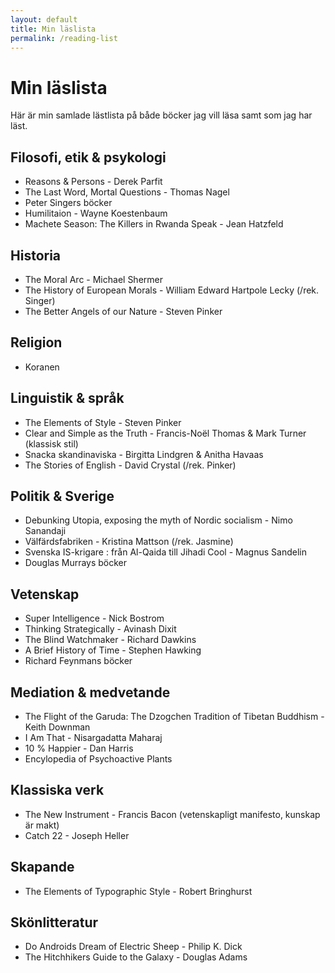 ```yaml
---
layout: default
title: Min läslista
permalink: /reading-list
---
```

# Min läslista
Här är min samlade lästlista på både böcker jag vill läsa samt som jag har läst.
## Filosofi, etik & psykologi
* Reasons & Persons - Derek Parfit
* The Last Word, Mortal Questions - Thomas Nagel
* Peter Singers böcker
* Humilitaion - Wayne Koestenbaum
* Machete Season: The Killers in Rwanda Speak - Jean Hatzfeld
## Historia
* The Moral Arc - Michael Shermer
* The History of European Morals - William Edward Hartpole Lecky (/rek. Singer)
* The Better Angels of our Nature - Steven Pinker
## Religion
* Koranen
## Linguistik & språk
* The Elements of Style - Steven Pinker
* Clear and Simple as the Truth - Francis-Noël Thomas & Mark Turner (klassisk stil)
* Snacka skandinaviska - Birgitta Lindgren & Anitha Havaas
* The Stories of English - David Crystal (/rek. Pinker)
## Politik & Sverige
* Debunking Utopia, exposing the myth of Nordic socialism - Nimo Sanandaji
* Välfärdsfabriken - Kristina Mattson (/rek. Jasmine)
* Svenska IS-krigare : från Al-Qaida till Jihadi Cool - Magnus Sandelin
* Douglas Murrays böcker
## Vetenskap
* Super Intelligence - Nick Bostrom
* Thinking Strategically - Avinash Dixit
* The Blind Watchmaker - Richard Dawkins
* A Brief History of Time - Stephen Hawking
* Richard Feynmans böcker
## Mediation & medvetande
* The Flight of the Garuda: The Dzogchen Tradition of Tibetan Buddhism - Keith Downman
* I Am That - Nisargadatta Maharaj
* 10 % Happier - Dan Harris
* Encylopedia of Psychoactive Plants
## Klassiska verk
* The New Instrument - Francis Bacon (vetenskapligt manifesto, kunskap är makt)
* Catch 22 - Joseph Heller
## Skapande
* The Elements of Typographic Style - Robert Bringhurst
## Skönlitteratur
* Do Androids Dream of Electric Sheep - Philip K. Dick
* The Hitchhikers Guide to the Galaxy - Douglas Adams
